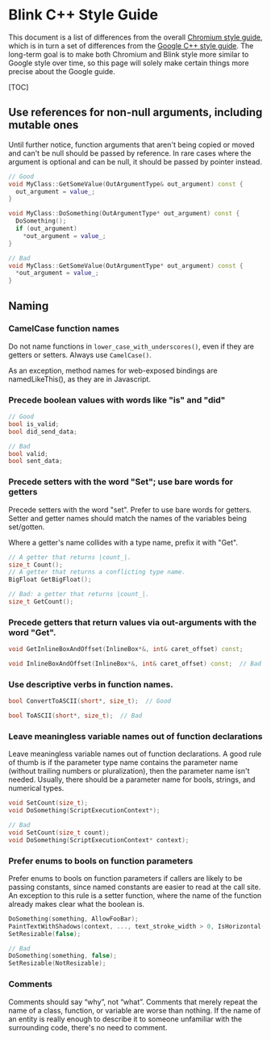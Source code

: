 <style>
.badcode {
  background-color: #ffe6d8 !important
}
.code {
  background-color: transparent !important;
  margin: 1em 0;
}
</style>

<script>
document.addEventListener('DOMContentLoaded', function() {
  var badcodes = document.querySelectorAll('.code');
  for (let badcode of badcodes) {
    if (badcode.textContent.indexOf('// Bad') >= 0)
      badcode.classList.add('badcode');
  }
});
</script>

# Blink C++ Style Guide

This document is a list of differences from the overall [Chromium style guide],
which is in turn a set of differences from the [Google C++ style guide]. The
long-term goal is to make both Chromium and Blink style more similar to Google
style over time, so this page will solely make certain things more precise about
the Google guide.

[TOC]

## Use references for non-null arguments, including mutable ones
Until further notice, function arguments that aren't being copied or moved and
can't be null should be passed by reference. In rare cases where the argument
is optional and can be null, it should be passed by pointer instead.

```c++
// Good
void MyClass::GetSomeValue(OutArgumentType& out_argument) const {
  out_argument = value_;
}

void MyClass::DoSomething(OutArgumentType* out_argument) const {
  DoSomething();
  if (out_argument)
    *out_argument = value_;
}
```

```c++
// Bad
void MyClass::GetSomeValue(OutArgumentType* out_argument) const {
  *out_argument = value_;
}
```

## Naming

### CamelCase function names

Do not name functions in `lower_case_with_underscores()`, even if they are
getters or setters. Always use `CamelCase()`.
 
As an exception, method names for web-exposed bindings are namedLikeThis(), as
they are in Javascript.


### Precede boolean values with words like "is" and "did"
```c++
// Good
bool is_valid;
bool did_send_data;
```

```c++
// Bad
bool valid;
bool sent_data;
```

### Precede setters with the word "Set"; use bare words for getters
Precede setters with the word "set". Prefer to use bare words for getters.
Setter and getter names should match the names of the variables being
set/gotten.
 
Where a getter's name collides with a type name, prefix it with "Get".

```c++
// A getter that returns |count_|.
size_t Count();
// A getter that returns a conflicting type name.
BigFloat GetBigFloat();
```

```c++
// Bad: a getter that returns |count_|.
size_t GetCount();
```

### Precede getters that return values via out-arguments with the word "Get".
```c++
void GetInlineBoxAndOffset(InlineBox*&, int& caret_offset) const;
```

```c++
void InlineBoxAndOffset(InlineBox*&, int& caret_offset) const;  // Bad
```

### Use descriptive verbs in function names.
```c++
bool ConvertToASCII(short*, size_t);  // Good
```

```c++
bool ToASCII(short*, size_t);  // Bad
```

### Leave meaningless variable names out of function declarations
Leave meaningless variable names out of function declarations. A good rule of thumb is if the parameter type name contains the parameter name (without trailing numbers or pluralization), then the parameter name isn't needed. Usually, there should be a parameter name for bools, strings, and numerical types.

```c++
void SetCount(size_t);
void DoSomething(ScriptExecutionContext*);
```

```c++
// Bad
void SetCount(size_t count);
void DoSomething(ScriptExecutionContext* context);
```

### Prefer enums to bools on function parameters
Prefer enums to bools on function parameters if callers are likely to be passing constants, since named constants are easier to read at the call site. An exception to this rule is a setter function, where the name of the function already makes clear what the boolean is.

```c++
DoSomething(something, AllowFooBar);
PaintTextWithShadows(context, ..., text_stroke_width > 0, IsHorizontal());
SetResizable(false);
```

```c++
// Bad
DoSomething(something, false);
SetResizable(NotResizable);
```

### Comments
Comments should say “why”, not “what”. Comments that merely repeat the name of
a class, function, or variable are worse than nothing. If the name of an entity
is really enough to describe it to someone unfamiliar with the surrounding
code, there's no need to comment.

[Chromium style guide]: c++.md
[Google C++ style guide]: https://google.github.io/styleguide/cppguide.html
